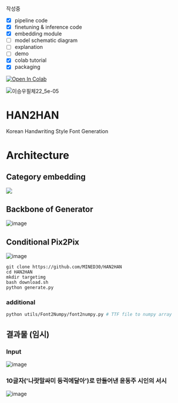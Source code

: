 작성중
 - [x] pipeline code
 - [x] finetuning & inference code
 - [x] embedding module
 - [ ] model schematic diagram
 - [ ] explanation
 - [ ] demo
 - [x] colab tutorial
 - [x] packaging

<a href="https://colab.research.google.com/github/MINED30/HAN2HAN/blob/main/colab_demo.ipynb" target="_parent"><img src="https://colab.research.google.com/assets/colab-badge.svg" alt="Open In Colab"/></a>

![이승우필체22_5e-05](https://user-images.githubusercontent.com/73981982/140792644-a2c8db10-1045-413e-b62e-5bafbd4991a7.gif)

# HAN2HAN
Korean Handwriting Style Font Generation

# Architecture

## Category embedding
<img src="https://github.com/MINED30/HAN2HAN/blob/main/CategoryEmbedding.gif"/>

## Backbone of Generator
![image](https://user-images.githubusercontent.com/73981982/140708404-b7fb5e32-27b9-4d06-a473-88fa85075816.png)

## Conditional Pix2Pix
![image](https://user-images.githubusercontent.com/73981982/140708533-b014f9af-4836-47c1-a906-2b7e50ed04be.png)


```
git clone https://github.com/MINED30/HAN2HAN
cd HAN2HAN
mkdir targetimg
bash download.sh
python generate.py
```

### additional
```bash
python utils/Font2Numpy/font2numpy.py # TTF file to numpy array
```

## 결과물 (임시)

### Input
![image](https://user-images.githubusercontent.com/73981982/138725507-fa104664-bbed-47a5-b125-614a5348f70c.png)


### 10글자('나랏말싸미 듕귁에달아')로 만들어낸 윤동주 시인의 서시


![image](https://user-images.githubusercontent.com/73981982/138566749-9933493e-b29a-45a6-999e-314b33f3f3b8.png)
